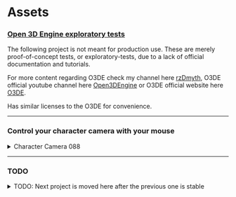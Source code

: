 # Assets

### [Open 3D Engine exploratory tests](https://www.youtube.com/@rzDmyth/videos)

The following project is not meant for production use. These are merely proof-of-concept tests, or exploratory-tests, due to a lack of official documentation and tutorials.

For more content regarding O3DE check my channel here [rzDmyth](https://www.youtube.com/@rzDmyth), O3DE official youtube channel here [Open3DEngine](https://www.youtube.com/@Open3DEngine) or O3DE official website here [O3DE](https://o3de.org/).

Has similar licenses to the O3DE for convenience.

---

### Control your character camera with your mouse

<details> 
<summary> Character Camera 088 </summary>

The very first prototype is showcased in this YouTube video: [Camera Rotation (FPS/3PP)](https://www.youtube.com/watch?v=2CHfPDAxNts&t=312s&ab_channel=rzDmyth) 

### Initial objectives
| Issues & Goals	| . | Description 	| Prototype (Version 0.1) |
| ------------- |:-------------:|:-------------:|:-------------:|
| FPS & 3PP camera | . | Lua scripts and input bindings capable of controlling the character camera with the mouse. Shifting the camera(s) view is done with a key-event (F4) | Prototyped |
| Limiters | . | Issue: no clamp in the angles. The camera can rotate beyond expected behaviors | TODO |
| | . | | |
| Rotation of Objects | . | Rotate an object on its own axis. As if it is an item on display | Prototyped |
| Reuseability | . | Issue: if you assign the same script to more than one Lua Script Component, only one object rotates | TODO |
| | . | | |
| Observer | . | Script for logging. Centralized functions to warn and message the developer through the console | Prototyped |
| Observer Improvements | . | Further improve the observer with additional functions or a completely alternative method (more independent) | TODO |

---
</details>

---

### TODO

<details> 
<summary> TODO: Next project is moved here after the previous one is stable </summary>

### Initial objectives
| Issues & Goals	| . | Description 	| Prototype (Version 0.1) |
| ------------- |:-------------:|:-------------:|:-------------:|
| | . | | |

---
</details>
